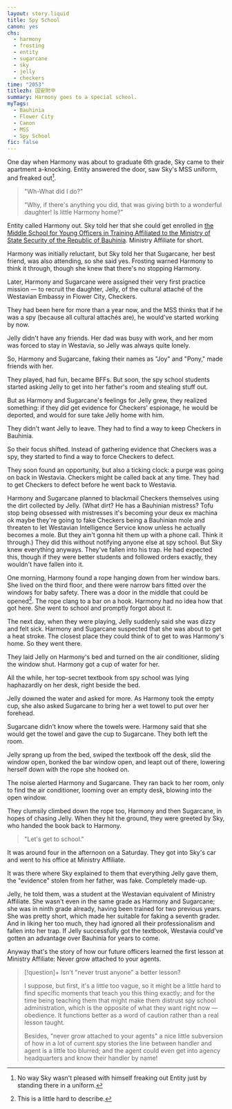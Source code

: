 ```yaml
---
layout: story.liquid
title: Spy School
canon: yes
chs:
  - harmony
  - frosting
  - entity
  - sugarcane
  - sky
  - jelly
  - checkers
time: "2053"
titlezh: 国安附中
summary: Harmony goes to a special school.
myTags:
  - Bauhinia
  - Flower City
  - Canon
  - MSS
  - Spy School
fic: false
---
```


One day when Harmony was about to graduate 6th grade, Sky came to their apartment a-knocking. Entity answered the door, saw Sky's MSS uniform, and freaked out[^1].

> "Wh-What did I do?"
>
> "Why, if there's anything you did, that was giving birth to a wonderful daughter! Is little Harmony home?"

Entity called Harmony out. Sky told her that she could get enrolled in [the Middle School for Young Officers in Training Affiliated to the Ministry of State Security of the Republic of Bauhinia](/world/bauhinia/flower-city/ministry-affiliate/). Ministry Affiliate for short.

Harmony was initially reluctant, but Sky told her that Sugarcane, her best friend, was also attending, so she said yes. Frosting warned Harmony to think it through, though she knew that there's no stopping Harmony.

Later, Harmony and Sugarcane were assigned their very first practice mission — to recruit the daughter, Jelly, of the cultural attaché of the Westavian Embassy in Flower City, Checkers.

They had been here for more than a year now, and the MSS thinks that if he was a spy (because all cultural attachés are), he would've started working by now.

Jelly didn't have any friends. Her dad was busy with work, and her mom was forced to stay in Westavia, so Jelly was always quite lonely.

So, Harmony and Sugarcane, faking their names as "Joy" and "Pony," made friends with her.

They played, had fun, became BFFs. But soon, the spy school students started asking Jelly to get into her father's room and stealing stuff out.

But as Harmony and Sugarcane's feelings for Jelly grew, they realized something: if they *did* get evidence for Checkers' espionage, he would be deported, and would for sure take Jelly home with him.

They didn't want Jelly to leave. They had to find a way to keep Checkers in Bauhinia.

So their focus shifted. Instead of gathering evidence that Checkers was a spy, they started to find a way to force Checkers to defect.

They soon found an opportunity, but also a ticking clock: a purge was going on back in Westavia. Checkers might be called back at any time. They had to get Checkers to defect before he went back to Westavia.

Harmony and Sugarcane planned to blackmail Checkers themselves using the dirt collected by Jelly. (What dirt? He has a Bauhinian mistress? Tofu stop being obsessed with mistresses it's becoming your deux ex machina ok maybe they're going to fake Checkers being a Bauhinian mole and threaten to let Westavian Intelligence Service know unless he actually becomes a mole. But they ain't gonna hit them up with a phone call. Think it through.) They did this without notifying anyone else at spy school. But Sky knew everything anyways. They've fallen into his trap. He had expected this, though if they were better students and followed orders exactly, they wouldn't have fallen into it.

One morning, Harmony found a rope hanging down from her window bars. She lived on the third floor, and there were narrow bars fitted over the windows for baby safety. There was a door in the middle that could be opened[^2]. The rope clang to a bar on a hook. Harmony had no idea how that got here. She went to school and promptly forgot about it.

The next day, when they were playing, Jelly suddenly said she was dizzy and felt sick. Harmony and Sugarcane suspected that she was about to get a heat stroke. The closest place they could think of to get to was Harmony's home. So they went there.

They laid Jelly on Harmony's bed and turned on the air conditioner, sliding the window shut. Harmony got a cup of water for her.

All the while, her top-secret textbook from spy school was lying haphazardly on her desk, right beside the bed.

Jelly downed the water and asked for more. As Harmony took the empty cup, she also asked Sugarcane to bring her a wet towel to put over her forehead.

Sugarcane didn't know where the towels were. Harmony said that she would get the towel and gave the cup to Sugarcane. They both left the room.

Jelly sprang up from the bed, swiped the textbook off the desk, slid the window open, bonked the bar window open, and leapt out of there, lowering herself down with the rope she hooked on.

The noise alerted Harmony and Sugarcane. They ran back to her room, only to find the air conditioner, looming over an empty desk, blowing into the open window.

They clumsily climbed down the rope too, Harmony and then Sugarcane, in hopes of chasing Jelly. When they hit the ground, they were greeted by Sky, who handed the book back to Harmony.

> "Let's get to school."

It was around four in the afternoon on a Saturday. They got into Sky's car and went to his office at Ministry Affiliate.

It was there where Sky explained to them that everything Jelly gave them, the "evidence" stolen from her father, was fake. Completely made-up.

Jelly, he told them, was a student at the Westavian equivalent of Ministry Affiliate. She wasn't even in the same grade as Harmony and Sugarcane; she was in ninth grade already, having been trained for two previous years. She was pretty short, which made her suitable for faking a seventh grader. And in liking her too much, they had ignored all their professionalism and fallen into her trap. If Jelly successfully got the textbook, Westavia could've gotten an advantage over Bauhinia for years to come.

Anyway that's the story of how our future officers learned the first lesson at Ministry Affiliate: Never grow attached to your agents.

> [!question]+ Isn't "never trust anyone" a better lesson?
>
> I suppose, but first, it's a little too vague, so it might be a little hard to find specific moments that teach you this thing exactly; and for the time being teaching them that might make them distrust spy school administration, which is the opposite of what they want right now — obedience. It functions better as a word of caution rather than a real lesson taught.
>
> Besides, "never grow attached to your agents" a nice little subversion of how in a lot of current spy stories the line between handler and agent is a little too blurred; and the agent could even get into agency headquarters and know their handler by name!

[^1]: No way Sky wasn't pleased with himself freaking out Entity just by standing there in a uniform.
[^2]: This is a little hard to describe.
